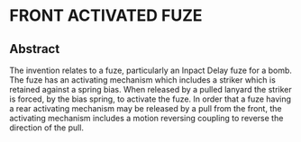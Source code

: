 # FRONT ACTIVATED FUZE

## Abstract
The invention relates to a fuze, particularly an Inpact Delay fuze for a bomb. The fuze has an activating mechanism which includes a striker which is retained against a spring bias. When released by a pulled lanyard the striker is forced, by the bias spring, to activate the fuze. In order that a fuze having a rear activating mechanism may be released by a pull from the front, the activating mechanism includes a motion reversing coupling to reverse the direction of the pull.